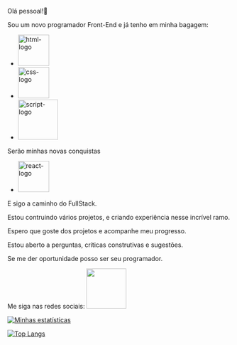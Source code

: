 Olá pessoal!:rocket:

Sou um novo programador Front-End e já tenho em minha bagagem:

 - <img src="https://img.shields.io/badge/HTML5-E34F26?style=for-the-badge&logo=html5&logoColor=white" alt="html-logo" width="70px">

 - <img src="https://img.shields.io/badge/CSS3-1572B6?style=for-the-badge&logo=css3&logoColor=white" alt="css-logo" width="70px">

 - <img src="https://img.shields.io/badge/JavaScript-F7DF1E?style=for-the-badge&logo=javascript&logoColor=black" alt="script-logo" width="90px">
 
Serão minhas novas conquistas

 - <img src="https://img.shields.io/badge/React-20232A?style=for-the-badge&logo=react&logoColor=61DAFB" alt="react-logo" width="70px">

E sigo a caminho do FullStack.

Estou contruindo vários projetos, e criando experiência nesse incrível ramo.

Espero que goste dos projetos e acompanhe meu progresso.

Estou aberto a perguntas, críticas construtivas e sugestões.

Se me der oportunidade posso ser seu programador.

Me siga nas redes sociais:
<a href="https://instagram.com/ricardo_alecrim?igshid=MzNlNGNkZWQ4Mg==" target="_blank" ><img src="https://img.shields.io/badge/Instagram-E4405F?style=for-the-badge&logo=instagram&logoColor=white" width="90px"></a>


[![Minhas estatísticas](https://github-readme-stats.vercel.app/api?username=RicardodeOliveiraAlecrim)](https://github.com/anuraghazra/github-readme-stats)

[![Top Langs](https://github-readme-stats.vercel.app/api/top-langs/?username=RicardodeOliveiraAlecrim)](https://github.com/anuraghazra/github-readme-stats)


<!--
**RicardodeOliveiraAlecrim/RicardodeOliveiraAlecrim** is a ✨ _special_ ✨ repository because its `README.md` (this file) appears on your GitHub profile.

Here are some ideas to get you started:

- 🔭 I’m currently working on ...
- 🌱 I’m currently learning ...
- 👯 I’m looking to collaborate on ...
- 🤔 I’m looking for help with ...
- 💬 Ask me about ...
- 📫 How to reach me: ...
- 😄 Pronouns: ...
- ⚡ Fun fact: ...
-->
